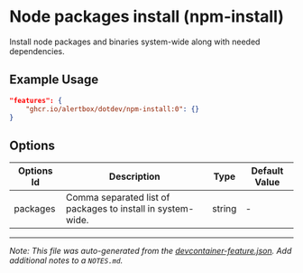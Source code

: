 
# Node packages install (npm-install)

Install node packages and binaries system-wide along with needed dependencies.

## Example Usage

```json
"features": {
    "ghcr.io/alertbox/dotdev/npm-install:0": {}
}
```

## Options

| Options Id | Description | Type | Default Value |
|-----|-----|-----|-----|
| packages | Comma separated list of packages to install in system-wide. | string | - |



---

_Note: This file was auto-generated from the [devcontainer-feature.json](https://github.com/alertbox/dotdev/blob/main/src/npm-install/devcontainer-feature.json).  Add additional notes to a `NOTES.md`._
